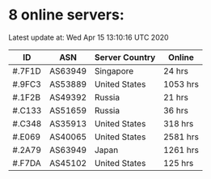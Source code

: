 # 8 online servers:

Latest update at: Wed Apr 15 13:10:16 UTC 2020

| ID | ASN | Server Country | Online |
| -- | --- | -------------- | ------ |
| #.7F1D | AS63949 | Singapore | 24 hrs |
| #.9FC3 | AS53889 | United States | 1053 hrs |
| #.1F2B | AS49392 | Russia | 21 hrs |
| #.C133 | AS51659 | Russia | 36 hrs |
| #.C348 | AS35913 | United States | 318 hrs |
| #.E069 | AS40065 | United States | 2581 hrs |
| #.2A79 | AS63949 | Japan | 1261 hrs |
| #.F7DA | AS45102 | United States | 125 hrs |

